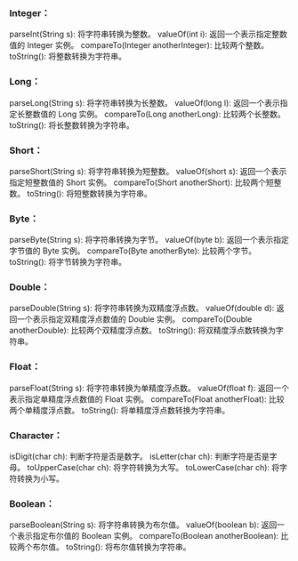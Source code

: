 ### Integer：

parseInt(String s): 将字符串转换为整数。
valueOf(int i): 返回一个表示指定整数值的 Integer 实例。
compareTo(Integer anotherInteger): 比较两个整数。
toString(): 将整数转换为字符串。

### Long：

parseLong(String s): 将字符串转换为长整数。
valueOf(long l): 返回一个表示指定长整数值的 Long 实例。
compareTo(Long anotherLong): 比较两个长整数。
toString(): 将长整数转换为字符串。

### Short：

parseShort(String s): 将字符串转换为短整数。
valueOf(short s): 返回一个表示指定短整数值的 Short 实例。
compareTo(Short anotherShort): 比较两个短整数。
toString(): 将短整数转换为字符串。

### Byte：

parseByte(String s): 将字符串转换为字节。
valueOf(byte b): 返回一个表示指定字节值的 Byte 实例。
compareTo(Byte anotherByte): 比较两个字节。
toString(): 将字节转换为字符串。

### Double：

parseDouble(String s): 将字符串转换为双精度浮点数。
valueOf(double d): 返回一个表示指定双精度浮点数值的 Double 实例。
compareTo(Double anotherDouble): 比较两个双精度浮点数。
toString(): 将双精度浮点数转换为字符串。

### Float：

parseFloat(String s): 将字符串转换为单精度浮点数。
valueOf(float f): 返回一个表示指定单精度浮点数值的 Float 实例。
compareTo(Float anotherFloat): 比较两个单精度浮点数。
toString(): 将单精度浮点数转换为字符串。

### Character：

isDigit(char ch): 判断字符是否是数字。
isLetter(char ch): 判断字符是否是字母。
toUpperCase(char ch): 将字符转换为大写。
toLowerCase(char ch): 将字符转换为小写。

### Boolean：

parseBoolean(String s): 将字符串转换为布尔值。
valueOf(boolean b): 返回一个表示指定布尔值的 Boolean 实例。
compareTo(Boolean anotherBoolean): 比较两个布尔值。
toString(): 将布尔值转换为字符串。

